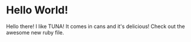 # Hello World!

Hello there!
I like TUNA! It comes in cans and it's delicious!
Check out the awesome new ruby file.



